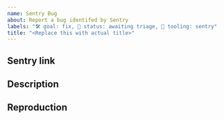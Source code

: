 ```yaml
---
name: Sentry Bug
about: Report a bug identifed by Sentry
labels: "🛠 goal: fix, 🚦 status: awaiting triage, 🐛 tooling: sentry"
title: "<Replace this with actual title>"
---
```


## Sentry link

<!-- The public (aka "share") Sentry issue link. -->

## Description

<!-- Example: We are trying to access property foo of ImportantClass but the instance is null. -->
<!-- Include any additional information you may have, including potential remedies if any come to mind, and the general context of the code (what causes it to run in the app).  -->

<!-- Mention whether this is a known regression, i.e., the feature used to work and now does not.  -->

## Reproduction

<!-- Share the steps to reproduce the issue, if you were able to, OR a note sharing that you tried to reproduce but weren’t able to. -->
